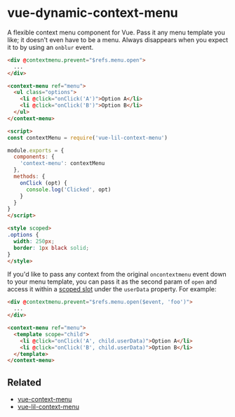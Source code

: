 # vue-dynamic-context-menu

A flexible context menu component for Vue. Pass it any menu template you like;
it doesn't even have to be a menu. Always disappears when you expect it
to by using an `onblur` event.

```html
<div @contextmenu.prevent="$refs.menu.open">
  ...
</div>

<context-menu ref="menu">
  <ul class="options">
    <li @click="onClick('A')">Option A</li>
    <li @click="onClick('B')">Option B</li>
  </ul>
</context-menu>

<script>
const contextMenu = require('vue-lil-context-menu')

module.exports = {
  components: {
    'context-menu': contextMenu
  },
  methods: {
    onClick (opt) {
      console.log('Clicked', opt)
    }
  }
}
</script>

<style scoped>
.options {
  width: 250px;
  border: 1px black solid;
}
</style>
```

If you'd like to pass any context from the original `oncontextmenu`
event down to your menu template, you can pass it as the second
param of `open` and access it within a [scoped slot](https://vuejs.org/v2/guide/components.html#Scoped-Slots)
under the `userData` property. For example:

```html
<div @contextmenu.prevent="$refs.menu.open($event, 'foo')">
  ...
</div>

<context-menu ref="menu">
  <template scope="child">
    <li @click="onClick('A', child.userData)">Option A</li>
    <li @click="onClick('B', child.userData)">Option B</li>
  </template>
</context-menu>
```

## Related
- [vue-context-menu](https://github.com/vmaimone/vue-context-menu)
- [vue-lil-context-menu](https://github.com/timwis/vue-lil-context-menu)

